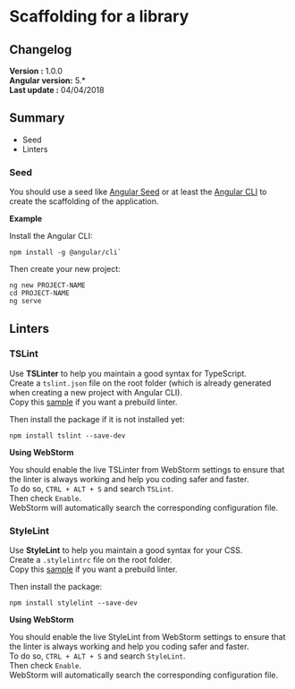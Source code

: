 # Scaffolding for a library

## Changelog

**Version        :** 1.0.0  
**Angular version:** 5.*  
**Last update    :** 04/04/2018

## Summary

- Seed
- Linters

### Seed

You should use a seed like [Angular Seed](https://github.com/angular/angular-seed) or at least the [Angular CLI](https://github.com/angular/angular-cli) to create the scaffolding of the application.  

**Example**

Install the Angular CLI:

```
npm install -g @angular/cli`
```

Then create your new project:

```
ng new PROJECT-NAME
cd PROJECT-NAME
ng serve
```

## Linters

### TSLint

Use **TSLinter** to help you maintain a good syntax for TypeScript.  
Create a `tslint.json` file on the root folder (which is already generated when creating a new project with Angular CLI).  
Copy this [sample](tslint.json) if you want a prebuild linter.

Then install the package if it is not installed yet:

```
npm install tslint --save-dev
```

**Using WebStorm**

You should enable the live TSLinter from WebStorm settings to ensure that the linter is always working and help you coding safer and faster.  
To do so, `CTRL + ALT + S` and search `TSLint`.  
Then check `Enable`.  
WebStorm will automatically search the corresponding configuration file.

### StyleLint

Use **StyleLint** to help you maintain a good syntax for your CSS.  
Create a `.stylelintrc` file on the root folder.  
Copy this [sample](.stylelintrc) if you want a prebuild linter.

Then install the package:

```
npm install stylelint --save-dev
```

**Using WebStorm**

You should enable the live StyleLint from WebStorm settings to ensure that the linter is always working and help you coding safer and faster.  
To do so, `CTRL + ALT + S` and search `StyleLint`.  
Then check `Enable`.  
WebStorm will automatically search the corresponding configuration file.
